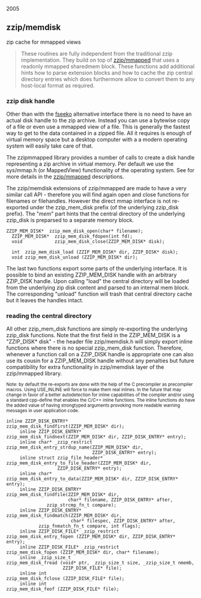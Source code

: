 <date> 2005 </date>

## zzip/memdisk 
zip cache for mmapped views

>   These routines are fully independent from the traditional zzip
>   implementation. They build on top of 
>   [zzip/mmapped](mmapped.html) that uses a readonly
>   mmapped sharedmem block. These functions add additional hints
>   how to parse extension blocks and how to cache the zip central
>   directory entries which does furthermore allow to convert them
>   to any host-local format as required.

### zzip disk handle 

Other than with the [fseeko](fseeko.html) alternative
  interface there is no need to have an actual disk handle to the
  zip archive. Instead you can use a bytewise copy of a file or
  even use a mmapped view of a file. This is generally the fastest
  way to get to the data contained in a zipped file. All it requires
  is enough of virtual memory space but a desktop computer with a
  a modern operating system will easily take care of that.

The zzipmmapped library provides a number of calls to create a
  disk handle representing a zip archive in virtual memory. Per
  default we use the sys/mmap.h (or MappedView) functionality
  of the operating system. See for more details in the
   [zzip/mmapped](mmapped.html) descriptions.

The zzip/memdisk extensions of zzip/mmapped are made to have a
  very similar call API - therefore you will find again open and
  close functions for filenames or filehandles. However the 
  direct mmap interface is not re-exported under the zzip_mem_disk
  prefix (of the underlying zzip_disk prefix). The "_mem_" part
  hints that the central directory of the underlying zzip_disk
  is preparsed to a separate memory block.

```
ZZIP_MEM_DISK*  zzip_mem_disk_open(char* filename);
  ZZIP_MEM_DISK*  zzip_mem_disk_fdopen(int fd);
  void            zzip_mem_disk_close(ZZIP_MEM_DISK* disk);

  int  zzip_mem_disk_load (ZZIP_MEM_DISK* dir, ZZIP_DISK* disk);
  void zzip_mem_disk_unload (ZZIP_MEM_DISK* dir);
```

  The last two functions export some parts of the underlying
  interface. It is possible to bind an existing ZZIP_MEM_DISK
  handle with an arbitrary ZZIP_DISK handle. Upon calling "load"
  the central directory will be loaded from the underlying zip
  disk content and parsed to an internal mem block. The corresponding
  "unload" function will trash that central directory cache but it
  leaves the handles intact.

### reading the central directory 

All other zzip_mem_disk functions are simply re-exporting the
underlying zzip_disk functions. Note that the first field in
the ZZIP_MEM_DISK is a "ZZIP_DISK* disk" - the header file
zzip/memdisk.h will simply export inline functions where there
is no special zzip_mem_disk function. Therefore, whenever a
function call on a ZZIP_DISK handle is appropriate one can
also use its cousin for a ZZIP_MEM_DISK handle without any
penalties but future compatibility for extra functionality in
zzip/memdisk layer of the zzip/mmapped library.

<small>Note: by default the re-exports are done with the help
  of the C precompiler as precompiler macros. Using USE_INLINE
  will force to make them real inlines. In the future that may
  change in favor of a better autodetection for inline capabilities
  of the compiler and/or using a standard cpp-define that enables
  the C/C++ inline functions. The inline functions do have the
  added value of having strongtyped arguments provoking more
  readable warning messages in user application code.</small>

```
inline ZZIP_DISK_ENTRY*
zzip_mem_disk_findfirst(ZZIP_MEM_DISK* dir);
     inline ZZIP_DISK_ENTRY*
zzip_mem_disk_findnext(ZZIP_MEM_DISK* dir, ZZIP_DISK_ENTRY* entry);
     inline char* _zzip_restrict
zzip_mem_disk_entry_strdup_name(ZZIP_MEM_DISK* dir, 
                                ZZIP_DISK_ENTRY* entry);
     inline struct zzip_file_header*
zzip_mem_disk_entry_to_file_header(ZZIP_MEM_DISK* dir, 
				   ZZIP_DISK_ENTRY* entry);
     inline char*
zzip_mem_disk_entry_to_data(ZZIP_MEM_DISK* dir, ZZIP_DISK_ENTRY* entry);
     inline ZZIP_DISK_ENTRY*
zzip_mem_disk_findfile(ZZIP_MEM_DISK* dir, 
                       char* filename, ZZIP_DISK_ENTRY* after,
		       zzip_strcmp_fn_t compare);
     inline ZZIP_DISK_ENTRY*
zzip_mem_disk_findmatch(ZZIP_MEM_DISK* dir, 
                        char* filespec, ZZIP_DISK_ENTRY* after,
			zzip_fnmatch_fn_t compare, int flags);
     inline ZZIP_DISK_FILE* _zzip_restrict
zzip_mem_disk_entry_fopen (ZZIP_MEM_DISK* dir, ZZIP_DISK_ENTRY* entry);
     inline ZZIP_DISK_FILE* _zzip_restrict
zzip_mem_disk_fopen (ZZIP_MEM_DISK* dir, char* filename);
     inline _zzip_size_t
zzip_mem_disk_fread (void* ptr, _zzip_size_t size, _zzip_size_t nmemb,
                     ZZIP_DISK_FILE* file);
     inline int
zzip_mem_disk_fclose (ZZIP_DISK_FILE* file);
     inline int
zzip_mem_disk_feof (ZZIP_DISK_FILE* file);
```
